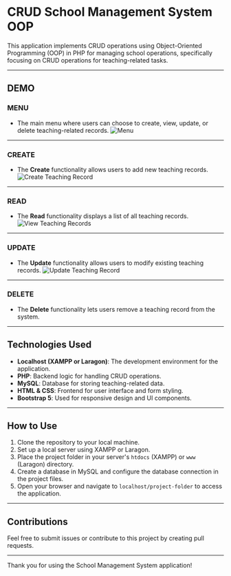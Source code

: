 # CRUD School Management System OOP

This application implements CRUD operations using Object-Oriented Programming (OOP) in PHP for managing school operations, specifically focusing on CRUD operations for teaching-related tasks.

---

## **DEMO**

### **MENU**
- The main menu where users can choose to create, view, update, or delete teaching-related records.
![Menu](https://github.com/user-attachments/assets/617ac3c9-1b29-4438-8a06-c90fb61db729)

---

### **CREATE**
- The **Create** functionality allows users to add new teaching records.
![Create Teaching Record](https://github.com/user-attachments/assets/a1f72054-7908-4746-822f-4ff08a7f5a75)

---

### **READ**
- The **Read** functionality displays a list of all teaching records.
![View Teaching Records](https://github.com/user-attachments/assets/e624ddb2-ff75-438d-8534-9cf82dfdb099)

---

### **UPDATE**
- The **Update** functionality allows users to modify existing teaching records.
![Update Teaching Record](https://github.com/user-attachments/assets/020e49f8-2737-4bc3-9f23-8618f99749e1)

---

### **DELETE**
- The **Delete** functionality lets users remove a teaching record from the system.

---

## **Technologies Used**
- **Localhost (XAMPP or Laragon)**: The development environment for the application.
- **PHP**: Backend logic for handling CRUD operations.
- **MySQL**: Database for storing teaching-related data.
- **HTML & CSS**: Frontend for user interface and form styling.
- **Bootstrap 5**: Used for responsive design and UI components.

---

## **How to Use**
1. Clone the repository to your local machine.
2. Set up a local server using XAMPP or Laragon.
3. Place the project folder in your server's `htdocs` (XAMPP) or `www` (Laragon) directory.
4. Create a database in MySQL and configure the database connection in the project files.
5. Open your browser and navigate to `localhost/project-folder` to access the application.

---

## **Contributions**
Feel free to submit issues or contribute to this project by creating pull requests.

---

Thank you for using the School Management System application!
